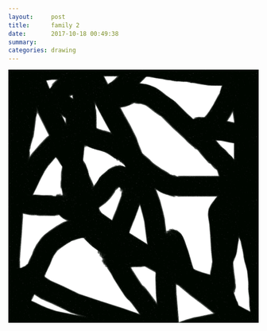 ```yaml
---
layout:     post
title:      family 2
date:       2017-10-18 00:49:38
summary:    
categories: drawing
---
```

![family 2](/images/diary/family-2.png "****")
